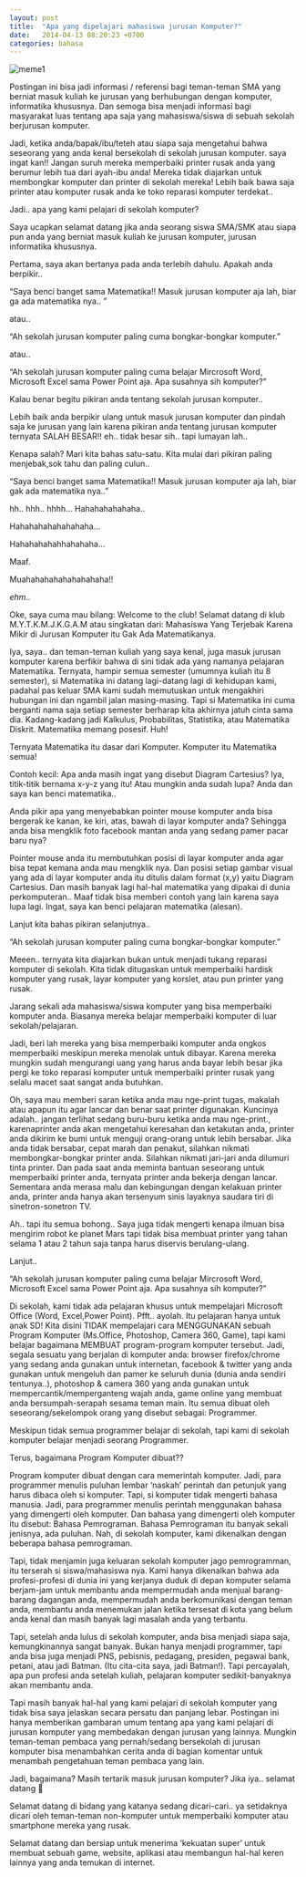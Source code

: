 ```yaml
---
layout: post
title:  "Apa yang dipelajari mahasiswa jurusan Komputer?"
date:   2014-04-13 08:20:23 +0700
categories: bahasa
---
```

![meme1](https://res.cloudinary.com/smd/image/upload/v1613701460/computer-science-what-my-friends-think-i-do_zrrept.jpg)

Postingan ini bisa jadi informasi / referensi bagi teman-teman SMA yang berniat masuk kuliah ke jurusan yang berhubungan dengan komputer, informatika khususnya. Dan semoga bisa menjadi informasi bagi masyarakat luas tentang apa saja yang mahasiswa/siswa di sebuah sekolah berjurusan komputer.

Jadi, ketika anda/bapak/ibu/teteh atau siapa saja mengetahui bahwa seseorang yang anda kenal bersekolah di sekolah jurusan komputer. saya ingat kan!! Jangan suruh mereka memperbaiki printer rusak anda yang berumur lebih tua dari ayah-ibu anda! Mereka tidak diajarkan untuk membongkar komputer dan printer di sekolah mereka! Lebih baik bawa saja printer atau komputer rusak anda ke toko reparasi komputer terdekat..

Jadi.. apa yang kami pelajari di sekolah komputer?

Saya ucapkan selamat datang jika anda seorang siswa SMA/SMK atau siapa pun anda yang berniat masuk kuliah ke jurusan komputer, jurusan informatika khususnya.

Pertama, saya akan bertanya pada anda terlebih dahulu. Apakah anda berpikir..

“Saya benci banget sama Matematika!! Masuk jurusan komputer aja lah, biar ga ada matematika nya.. ”

atau..

“Ah sekolah jurusan komputer paling cuma bongkar-bongkar komputer.”

atau..

“Ah sekolah jurusan komputer paling cuma belajar Mircrosoft Word, Microsoft Excel sama Power Point aja. Apa susahnya sih komputer?”

Kalau benar begitu pikiran anda tentang sekolah jurusan komputer..

Lebih baik anda berpikir ulang untuk masuk jurusan komputer dan pindah saja ke jurusan yang lain karena pikiran anda tentang jurusan komputer ternyata SALAH BESAR!! eh.. tidak besar sih.. tapi lumayan lah..

Kenapa salah? Mari kita bahas satu-satu. Kita mulai dari pikiran paling menjebak,sok tahu dan paling culun..

“Saya benci banget sama Matematika!! Masuk jurusan komputer aja lah, biar gak ada matematika nya..”

hh.. hhh.. hhhh… Hahahahahahaha..

Hahahahahahahahaha…

Hahahahahahhahahaha…

Maaf.

Muahahahahahahahahaha!!

*ehm..*

Oke, saya cuma mau bilang: Welcome to the club! Selamat datang di klub M.Y.T.K.M.J.K.G.A.M atau singkatan dari: Mahasiswa Yang Terjebak Karena Mikir di Jurusan Komputer itu Gak Ada Matematikanya.

Iya, saya.. dan teman-teman kuliah yang saya kenal, juga masuk jurusan komputer karena berfikir bahwa di sini tidak ada yang namanya pelajaran Matematika. Ternyata, hampir semua semester (umumnya kuliah itu 8 semester), si Matematika ini datang lagi-datang lagi di kehidupan kami, padahal pas keluar SMA kami sudah memutuskan untuk mengakhiri hubungan ini dan ngambil jalan masing-masing. Tapi si Matematika ini cuma berganti nama saja setiap semester berharap kita akhirnya jatuh cinta sama dia. Kadang-kadang jadi Kalkulus, Probabilitas, Statistika, atau Matematika Diskrit. Matematika memang posesif. Huh!

Ternyata Matematika itu dasar dari Komputer. Komputer itu Matematika semua!

Contoh kecil: Apa anda masih ingat yang disebut Diagram Cartesius? Iya, titik-titik bernama x-y-z yang itu! Atau mungkin anda sudah lupa? Anda dan saya kan benci matematika..

Anda pikir apa yang menyebabkan pointer mouse komputer anda bisa bergerak ke kanan, ke kiri, atas, bawah di layar komputer anda? Sehingga anda bisa mengklik foto facebook mantan anda yang sedang pamer pacar baru nya?

Pointer mouse anda itu membutuhkan posisi di layar komputer anda agar bisa tepat kemana anda mau mengklik nya. Dan posisi setiap gambar visual yang ada di layar komputer anda itu ditulis dalam format (x,y) yaitu Diagram Cartesius. Dan masih banyak lagi hal-hal matematika yang dipakai di dunia perkomputeran.. Maaf tidak bisa memberi contoh yang lain karena saya lupa lagi. Ingat, saya kan benci pelajaran matematika (alesan).

Lanjut kita bahas pikiran selanjutnya..

“Ah sekolah jurusan komputer paling cuma bongkar-bongkar komputer.”

Meeen.. ternyata kita diajarkan bukan untuk menjadi tukang reparasi komputer di sekolah. Kita tidak ditugaskan untuk memperbaiki hardisk komputer yang rusak, layar komputer yang korslet, atau pun printer yang rusak.

Jarang sekali ada mahasiswa/siswa komputer yang bisa memperbaiki komputer anda. Biasanya mereka belajar memperbaiki komputer di luar sekolah/pelajaran.

Jadi, beri lah mereka yang bisa memperbaiki komputer anda ongkos memperbaiki meskipun mereka menolak untuk dibayar. Karena mereka mungkin sudah mengurangi uang yang harus anda bayar lebih besar jika pergi ke toko reparasi komputer untuk memperbaiki printer rusak yang selalu macet saat sangat anda butuhkan.

Oh, saya mau memberi saran ketika anda mau nge-print tugas, makalah atau apapun itu agar lancar dan benar saat printer digunakan. Kuncinya adalah.. jangan terlihat sedang buru-buru ketika anda mau nge-print., karenaprinter anda akan mengetahui keresahan dan ketakutan anda, printer anda dikirim ke bumi untuk menguji orang-orang untuk lebih bersabar. Jika anda tidak bersabar, cepat marah dan penakut, silahkan nikmati membongkar-bongkar printer anda. Silahkan nikmati jari-jari anda dilumuri tinta printer. Dan pada saat anda meminta bantuan seseorang untuk memperbaiki printer anda, ternyata printer anda bekerja dengan lancar. Sementara anda merasa malu dan kebingungan dengan kelakuan printer anda, printer anda hanya akan tersenyum sinis layaknya saudara tiri di sinetron-sonetron TV.

Ah.. tapi itu semua bohong.. Saya juga tidak mengerti kenapa ilmuan bisa mengirim robot ke planet Mars tapi tidak bisa membuat printer yang tahan selama 1 atau 2 tahun saja tanpa harus diservis berulang-ulang.

Lanjut..

“Ah sekolah jurusan komputer paling cuma belajar Mircrosoft Word, Microsoft Excel sama Power Point aja. Apa susahnya sih komputer?”

Di sekolah, kami tidak ada pelajaran khusus untuk mempelajari Microsoft Office (Word, Excel,Power Point). Pfft.. ayolah. Itu pelajaran hanya untuk anak SD! Kita disini TIDAK mempelajari cara MENGGUNAKAN sebuah Program Komputer (Ms.Office, Photoshop, Camera 360, Game), tapi kami belajar bagaimana MEMBUAT program-program komputer tersebut. Jadi, segala sesuatu yang berjalan di komputer anda: browser firefox/chrome yang sedang anda gunakan untuk internetan, facebook & twitter yang anda gunakan untuk mengeluh dan pamer ke seluruh dunia (dunia anda sendiri tentunya..), photoshop & camera 360 yang anda gunakan untuk mempercantik/memperganteng wajah anda, game online yang membuat anda bersumpah-serapah sesama teman main. Itu semua dibuat oleh seseorang/sekelompok orang yang disebut sebagai: Programmer.

Meskipun tidak semua programmer belajar di sekolah, tapi kami di sekolah komputer belajar menjadi seorang Programmer.

Terus, bagaimana Program Komputer dibuat??

Program komputer dibuat dengan cara memerintah komputer. Jadi, para programmer menulis puluhan lembar ‘naskah’ perintah dan petunjuk yang harus dibaca oleh si komputer. Tapi, si komputer tidak mengerti bahasa manusia. Jadi, para programmer menulis perintah menggunakan bahasa yang dimengerti oleh komputer. Dan bahasa yang dimengerti oleh komputer itu disebut: Bahasa Pemrograman. Bahasa Pemrograman itu banyak sekali jenisnya, ada puluhan. Nah, di sekolah komputer, kami dikenalkan dengan beberapa bahasa pemrograman.

Tapi, tidak menjamin juga keluaran sekolah komputer jago pemrogramman, itu terserah si siswa/mahasiswa nya. Kami hanya dikenalkan bahwa ada profesi-profesi di dunia ini yang kerjanya duduk di depan komputer selama berjam-jam untuk membantu anda mempermudah anda menjual barang-barang dagangan anda, mempermudah anda berkomunikasi dengan teman anda, membantu anda menemukan jalan ketika tersesat di kota yang belum anda kenal dan masih banyak lagi masalah anda yang terbantu.

Tapi, setelah anda lulus di sekolah komputer, anda bisa menjadi siapa saja, kemungkinannya sangat banyak. Bukan hanya menjadi programmer, tapi anda bisa juga menjadi PNS, pebisnis, pedagang, presiden, pegawai bank, petani, atau jadi Batman. (Itu cita-cita saya, jadi Batman!). Tapi percayalah, apa pun profesi anda setelah kuliah, pelajaran komputer sedikit-banyaknya akan membantu anda.

Tapi masih banyak hal-hal yang kami pelajari di sekolah komputer yang tidak bisa saya jelaskan secara persatu dan panjang lebar. Postingan ini hanya memberikan gambaran umum tentang apa yang kami pelajari di jurusan komputer yang membedakan dengan jurusan yang lainnya. Mungkin teman-teman pembaca yang pernah/sedang bersekolah di jurusan komputer bisa menambahkan cerita anda di bagian komentar untuk menambah pengetahuan teman pembaca yang lain.

Jadi, bagaimana? Masih tertarik masuk jurusan komputer? Jika iya.. selamat datang 🙂

Selamat datang di bidang yang katanya sedang dicari-cari.. ya setidaknya dicari oleh teman-teman non-komputer untuk memperbaiki komputer atau smartphone mereka yang rusak.

Selamat datang dan bersiap untuk menerima ‘kekuatan super’ untuk membuat sebuah game, website, aplikasi atau membangun hal-hal keren lainnya yang anda temukan di internet.
